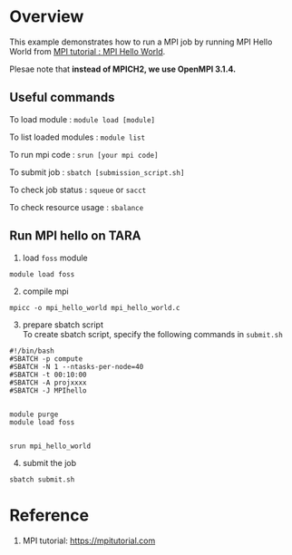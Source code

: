 # Overview

This example demonstrates how to run a MPI job by running MPI Hello World from [MPI tutorial : MPI Hello World](https://mpitutorial.com/tutorials/mpi-hello-world/). 

Plesae note that **instead of MPICH2, we use OpenMPI 3.1.4.**

## Useful commands

To load module : `module load [module]`

To list loaded modules : `module list`

To run mpi code : `srun [your mpi code]`

To submit job : `sbatch [submission_script.sh]`

To check job status : `squeue` or `sacct`

To check resource usage : `sbalance`


## Run MPI hello on TARA
1. load `foss` module 
```
module load foss
```

2. compile mpi
```
mpicc -o mpi_hello_world mpi_hello_world.c
```

3. prepare sbatch script  
To create sbatch script, specify the following commands in `submit.sh`
```
#!/bin/bash
#SBATCH -p compute
#SBATCH -N 1 --ntasks-per-node=40
#SBATCH -t 00:10:00
#SBATCH -A projxxxx
#SBATCH -J MPIhello


module purge
module load foss 


srun mpi_hello_world
```

4. submit the job
```
sbatch submit.sh
```

# Reference
1. MPI tutorial: https://mpitutorial.com 
